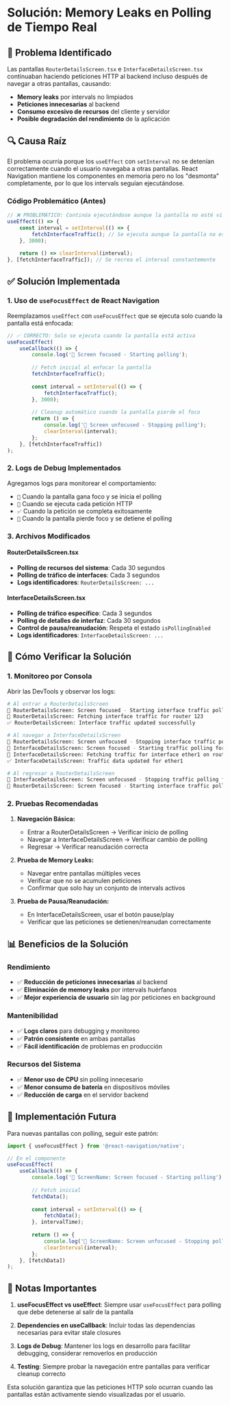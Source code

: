 # Solución: Memory Leaks en Polling de Tiempo Real

## 🚨 Problema Identificado
Las pantallas `RouterDetailsScreen.tsx` e `InterfaceDetailsScreen.tsx` continuaban haciendo peticiones HTTP al backend incluso después de navegar a otras pantallas, causando:

- **Memory leaks** por intervals no limpiados
- **Peticiones innecesarias** al backend
- **Consumo excesivo de recursos** del cliente y servidor
- **Posible degradación del rendimiento** de la aplicación

## 🔍 Causa Raíz
El problema ocurría porque los `useEffect` con `setInterval` no se detenían correctamente cuando el usuario navegaba a otras pantallas. React Navigation mantiene los componentes en memoria pero no los "desmonta" completamente, por lo que los intervals seguían ejecutándose.

### Código Problemático (Antes)
```javascript
// ❌ PROBLEMÁTICO: Continúa ejecutándose aunque la pantalla no esté visible
useEffect(() => {
    const interval = setInterval(() => {
        fetchInterfaceTraffic(); // Se ejecuta aunque la pantalla no esté activa
    }, 3000);
    
    return () => clearInterval(interval);
}, [fetchInterfaceTraffic]); // Se recrea el interval constantemente
```

## ✅ Solución Implementada

### 1. Uso de `useFocusEffect` de React Navigation
Reemplazamos `useEffect` con `useFocusEffect` que se ejecuta solo cuando la pantalla está enfocada:

```javascript
// ✅ CORRECTO: Solo se ejecuta cuando la pantalla está activa
useFocusEffect(
    useCallback(() => {
        console.log('🎯 Screen focused - Starting polling');
        
        // Fetch inicial al enfocar la pantalla
        fetchInterfaceTraffic();
        
        const interval = setInterval(() => {
            fetchInterfaceTraffic();
        }, 3000);
        
        // Cleanup automático cuando la pantalla pierde el foco
        return () => {
            console.log('🛑 Screen unfocused - Stopping polling');
            clearInterval(interval);
        };
    }, [fetchInterfaceTraffic])
);
```

### 2. Logs de Debug Implementados
Agregamos logs para monitorear el comportamiento:

- `🎯` Cuando la pantalla gana foco y se inicia el polling
- `🔄` Cuando se ejecuta cada petición HTTP
- `✅` Cuando la petición se completa exitosamente
- `🛑` Cuando la pantalla pierde foco y se detiene el polling

### 3. Archivos Modificados

#### RouterDetailsScreen.tsx
- **Polling de recursos del sistema**: Cada 30 segundos
- **Polling de tráfico de interfaces**: Cada 3 segundos
- **Logs identificadores**: `RouterDetailsScreen: ...`

#### InterfaceDetailsScreen.tsx
- **Polling de tráfico específico**: Cada 3 segundos
- **Polling de detalles de interfaz**: Cada 30 segundos
- **Control de pausa/reanudación**: Respeta el estado `isPollingEnabled`
- **Logs identificadores**: `InterfaceDetailsScreen: ...`

## 🧪 Cómo Verificar la Solución

### 1. Monitoreo por Consola
Abrir las DevTools y observar los logs:

```bash
# Al entrar a RouterDetailsScreen
🎯 RouterDetailsScreen: Screen focused - Starting interface traffic polling
🔄 RouterDetailsScreen: Fetching interface traffic for router 123
✅ RouterDetailsScreen: Interface traffic updated successfully

# Al navegar a InterfaceDetailsScreen
🛑 RouterDetailsScreen: Screen unfocused - Stopping interface traffic polling
🎯 InterfaceDetailsScreen: Screen focused - Starting traffic polling for ether1
🔄 InterfaceDetailsScreen: Fetching traffic for interface ether1 on router 123
✅ InterfaceDetailsScreen: Traffic data updated for ether1

# Al regresar a RouterDetailsScreen
🛑 InterfaceDetailsScreen: Screen unfocused - Stopping traffic polling for ether1
🎯 RouterDetailsScreen: Screen focused - Starting interface traffic polling
```

### 2. Pruebas Recomendadas

1. **Navegación Básica:**
   - Entrar a RouterDetailsScreen → Verificar inicio de polling
   - Navegar a InterfaceDetailsScreen → Verificar cambio de polling
   - Regresar → Verificar reanudación correcta

2. **Prueba de Memory Leaks:**
   - Navegar entre pantallas múltiples veces
   - Verificar que no se acumulen peticiones
   - Confirmar que solo hay un conjunto de intervals activos

3. **Prueba de Pausa/Reanudación:**
   - En InterfaceDetailsScreen, usar el botón pause/play
   - Verificar que las peticiones se detienen/reanudan correctamente

## 📊 Beneficios de la Solución

### Rendimiento
- ✅ **Reducción de peticiones innecesarias** al backend
- ✅ **Eliminación de memory leaks** por intervals huérfanos
- ✅ **Mejor experiencia de usuario** sin lag por peticiones en background

### Mantenibilidad
- ✅ **Logs claros** para debugging y monitoreo
- ✅ **Patrón consistente** en ambas pantallas
- ✅ **Fácil identificación** de problemas en producción

### Recursos del Sistema
- ✅ **Menor uso de CPU** sin polling innecesario
- ✅ **Menor consumo de batería** en dispositivos móviles
- ✅ **Reducción de carga** en el servidor backend

## 🚀 Implementación Futura

Para nuevas pantallas con polling, seguir este patrón:

```javascript
import { useFocusEffect } from '@react-navigation/native';

// En el componente
useFocusEffect(
    useCallback(() => {
        console.log('🎯 ScreenName: Screen focused - Starting polling');
        
        // Fetch inicial
        fetchData();
        
        const interval = setInterval(() => {
            fetchData();
        }, intervalTime);
        
        return () => {
            console.log('🛑 ScreenName: Screen unfocused - Stopping polling');
            clearInterval(interval);
        };
    }, [fetchData])
);
```

## 📝 Notas Importantes

1. **useFocusEffect vs useEffect**: Siempre usar `useFocusEffect` para polling que debe detenerse al salir de la pantalla

2. **Dependencies en useCallback**: Incluir todas las dependencias necesarias para evitar stale closures

3. **Logs de Debug**: Mantener los logs en desarrollo para facilitar debugging, considerar removerlos en producción

4. **Testing**: Siempre probar la navegación entre pantallas para verificar cleanup correcto

Esta solución garantiza que las peticiones HTTP solo ocurran cuando las pantallas están activamente siendo visualizadas por el usuario.